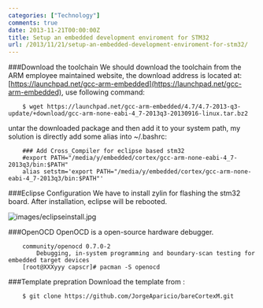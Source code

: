 ```yaml
---
categories: ["Technology"]
comments: true
date: 2013-11-21T00:00:00Z
title: Setup an embedded development enviroment for STM32
url: /2013/11/21/setup-an-embedded-development-enviroment-for-stm32/
---
```


###Download the toolchain
We should download the toolchain from the ARM employee maintained website, the download address is located at: [https://launchpad.net/gcc-arm-embedded](https://launchpad.net/gcc-arm-embedded), use following command:

```
	$ wget https://launchpad.net/gcc-arm-embedded/4.7/4.7-2013-q3-update/+download/gcc-arm-none-eabi-4_7-2013q3-20130916-linux.tar.bz2

```
untar the downloaded package and then add it to your system path, my solution is directly add some alias into ~/.bashrc:

```
	### Add Cross_Compiler for eclipse based stm32
	#export PATH="/media/y/embedded/cortex/gcc-arm-none-eabi-4_7-2013q3/bin:$PATH"
	alias setstm='export PATH="/media/y/embedded/cortex/gcc-arm-none-eabi-4_7-2013q3/bin:$PATH"'

```
###Eclipse Configuration
We have to install zylin for flashing the stm32 board. After installation, eclipse will be rebooted. 

![images/eclipseinstall.jpg](/images/eclipseinstall.jpg)

###OpenOCD
OpenOCD is a open-source hardware debugger.    

```
	community/openocd 0.7.0-2
	    Debugging, in-system programming and boundary-scan testing for embedded target devices
	[root@XXXyyy capscr]# pacman -S openocd

```
###Template prepration
Download the template from :

```
	$ git clone https://github.com/JorgeAparicio/bareCortexM.git

```

